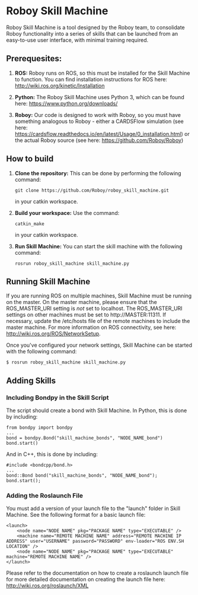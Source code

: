 # Roboy Skill Machine

Roboy Skill Machine is a tool designed by the Roboy team, to consolidate Roboy functionality into a series of skills that can
be launched from an easy-to-use user interface, with minimal training required.

## Prerequesites:

1. **ROS:** Roboy runs on ROS, so this must be installed for the Skill Machine to function. You can find installation
instructions for ROS here: http://wiki.ros.org/kinetic/Installation

2. **Python:** The Roboy Skill Machine uses Python 3, which can be found here: https://www.python.org/downloads/

3. **Roboy:** Our code is designed to work with Roboy, so you must have something analogous to Roboy - either a CARDSFlow
simulation (see here: https://cardsflow.readthedocs.io/en/latest/Usage/0_installation.html) or the actual Roboy source
(see here: https://github.com/Roboy/Roboy)

## How to build
1. **Clone the repository:** This can be done by performing the following command:
    ```
    git clone https://github.com/Roboy/roboy_skill_machine.git
    ```
   in your catkin workspace.

2. **Build your workspace:** Use the command:
    ```
    catkin_make
    ````
   in your catkin workspace.

3. **Run Skill Machine:** You can start the skill machine with the following command:
    ```
    rosrun roboy_skill_machine skill_machine.py
    ```
## Running Skill Machine
If you are running ROS on multiple machines, Skill Machine must be running on the master. On the master machine, please ensure that the ROS_MASTER_URI setting is *not* set to localhost. The ROS_MASTER_URI settings on other machines must be set to http://MASTER:11311. If necessary, update the /etc/hosts file of the remote machines to include the master machine. For more information on ROS connectivity, see here: http://wiki.ros.org/ROS/NetworkSetup.

Once you've configured your network settings, Skill Machine can be started with the following command:
```
$ rosrun roboy_skill_machine skill_machine.py
```
## Adding Skills

### Including Bondpy in the Skill Script
The script should create a bond with Skill Machine. In Python, this is done by including:
```
from bondpy import bondpy
...
bond = bondpy.Bond("skill_machine_bonds", "NODE_NAME_bond")
bond.start()
```

And in C++, this is done by including:
```
#include <bondcpp/bond.h>
...
bond::Bond bond("skill_machine_bonds", "NODE_NAME_bond");
bond.start();
```

### Adding the Roslaunch File
You must add a version of your launch file to the "launch" folder in Skill Machine. See the following format for a basic launch file:
```
<launch>
    <node name="NODE NAME" pkg="PACKAGE NAME" type="EXECUTABLE" />
    <machine name="REMOTE MACHINE NAME" address="REMOTE MACHINE IP ADDRESS" user="USERNAME" password="PASSWORD" env-loader="ROS ENV.SH LOCATION" />
    <node name="NODE NAME" pkg="PACKAGE NAME" type="EXECUTABLE" machine="REMOTE MACHINE NAME" />
</launch>
```
Please refer to the documentation on how to create a roslaunch launch file for more detailed documentation on creating the
launch file here: http://wiki.ros.org/roslaunch/XML
